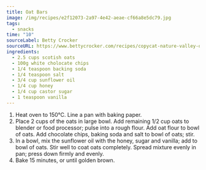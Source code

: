 ```yaml
---
title: Oat Bars
image: /img/recipes/e2f12073-2a97-4e42-aeae-cf66a8e5dc79.jpg
tags:
  - snacks
time: "10"
sourceLabel: Betty Crocker
sourceURL: https://www.bettycrocker.com/recipes/copycat-nature-valley-oats-n-honey-bars/1844be8b-ece4-4c84-906e-81beeb9f386f
ingredients:
  - 2.5 cups scotish oats
  - 100g white cholocate chips
  - 1/4 teaspoon backing soda
  - 1/4 teaspoon salt
  - 3/4 cup sunflower oil
  - 1/4 cup honey
  - 1/4 cup castor sugar
  - 1 teaspoon vanilla
---
```

1. Heat oven to 150°C. Line a pan with baking paper.
2. Place 2 cups of the oats in large bowl. Add remaining 1/2 cup oats to blender or food processor; pulse into a rough flour. Add oat flour to bowl of oats. Add chocolate chips, baking soda and salt to bowl of oats; stir.
3. In a bowl, mix the sunflower oil with the honey, sugar and vanilla; add to bowl of oats. Stir well to coat oats completely. Spread mixture evenly in pan; press down firmly and evenly.
4. Bake 15 minutes, or until golden brown.
